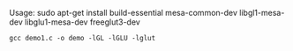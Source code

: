 Usage:
	sudo apt-get install build-essential mesa-common-dev libgl1-mesa-dev libglu1-mesa-dev freeglut3-dev

	gcc demo1.c -o demo -lGL -lGLU -lglut
